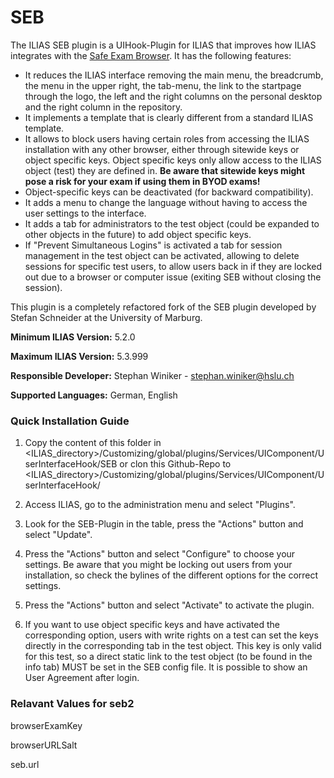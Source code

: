 # SEB

The ILIAS SEB plugin is a UIHook-Plugin for ILIAS that improves how ILIAS integrates with the [Safe Exam Browser](http://safeexambrowser.org). It has the following features:
* It reduces the ILIAS interface removing the main menu, the breadcrumb, the menu in the upper right, the tab-menu, the link to the startpage through the logo, the left and the right columns on the personal desktop and the right column in the repository.
* It implements a template that is clearly different from a standard ILIAS template.
* It allows to block users having certain roles from accessing the ILIAS installation with any other browser, either through sitewide keys or object specific keys. Object specific keys only allow access to the ILIAS object (test) they are defined in. **Be aware that sitewide keys might pose a risk for your exam if using them in BYOD exams!**
* Object-specific keys can be deactivated (for backward compatibility).
* It adds a menu to change the language without having to access the user settings to the interface.
* It adds a tab for administrators to the test object (could be expanded to other objects in the future) to add object specific keys.
* If "Prevent Simultaneous Logins" is activated a tab for session management in the test object can be activated, allowing to delete sessions for specific test users, to allow users back in if they are locked out due to a browser or computer issue (exiting SEB without closing the session).

This plugin is a completely refactored fork of the SEB plugin developed by Stefan Schneider at the University of Marburg.


**Minimum ILIAS Version:**
5.2.0

**Maximum ILIAS Version:**
5.3.999

**Responsible Developer:**
Stephan Winiker - stephan.winiker@hslu.ch

**Supported Languages:**
German, English

### Quick Installation Guide
1. Copy the content of this folder in <ILIAS_directory>/Customizing/global/plugins/Services/UIComponent/UserInterfaceHook/SEB or clon this Github-Repo to <ILIAS_directory>/Customizing/global/plugins/Services/UIComponent/UserInterfaceHook/

2. Access ILIAS, go to the administration menu and select "Plugins".

3. Look for the SEB-Plugin in the table, press the "Actions" button and select "Update".

4. Press the "Actions" button and select "Configure" to choose your settings. Be aware that you might be locking out users from your installation, so check the bylines of the different options for the correct settings.

5. Press the "Actions" button and select "Activate" to activate the plugin.

6. If you want to use object specific keys and have activated the corresponding option, users with write rights on a test can set the keys directly in the corresponding tab in the test object. This key is only valid for this test, so a direct static link to the test object (to be found in the info tab) MUST be set in the SEB config file. It is possible to show an User Agreement after login.

### Relavant Values for seb2 
browserExamKey

browserURLSalt 

seb.url
